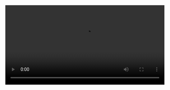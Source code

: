 <video src="https://github.com/user-attachments/assets/18b3cb8f-2f4a-467e-b14c-c90aa4ce0552" width="500" controls>
  Your browser does not support the video tag.
</video>
